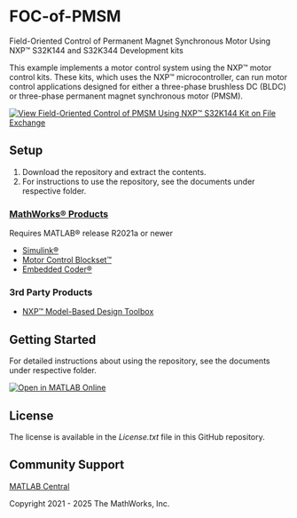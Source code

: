 # FOC-of-PMSM
Field-Oriented Control of Permanent Magnet Synchronous Motor Using NXP™ S32K144 and S32K344 Development kits

This example implements a motor control system using the NXP™ motor control kits. These kits, which uses the NXP™ microcontroller, can run motor control applications designed for either a three-phase brushless DC (BLDC) or three-phase permanent magnet synchronous motor (PMSM).

[![View Field-Oriented Control of PMSM Using NXP™ S32K144 Kit on File Exchange](https://www.mathworks.com/matlabcentral/images/matlab-file-exchange.svg)](https://www.mathworks.com/matlabcentral/fileexchange/93535-field-oriented-control-of-pmsm-using-nxp-s32k144-kit)

## Setup 

1. Download the repository and extract the contents.
2. For instructions to use the repository, see the documents under respective folder.


### [MathWorks®  Products](https://www.mathworks.com)

Requires MATLAB® release R2021a or newer
- [Simulink®](https://www.mathworks.com/products/simulink.html)
- [Motor Control Blockset™](https://www.mathworks.com/products/motor-control.html)
- [Embedded Coder®](https://www.mathworks.com/products/embedded-coder.html)

### 3rd Party Products

- [NXP™ Model-Based Design Toolbox](https://www.mathworks.com/matlabcentral/fileexchange/64740-nxp-support-package-s32k1xx)

## Getting Started 
For detailed instructions about using the repository, see the documents under respective folder.

[![Open in MATLAB Online](https://www.mathworks.com/images/responsive/global/open-in-matlab-online.svg)](https://matlab.mathworks.com/open/github/v1?repo=mathworks/FOC-of-PMSM)

## License
The license is available in the *License.txt* file in this GitHub repository.


## Community Support
[MATLAB Central](https://www.mathworks.com/matlabcentral)

Copyright 2021 - 2025 The MathWorks, Inc.
